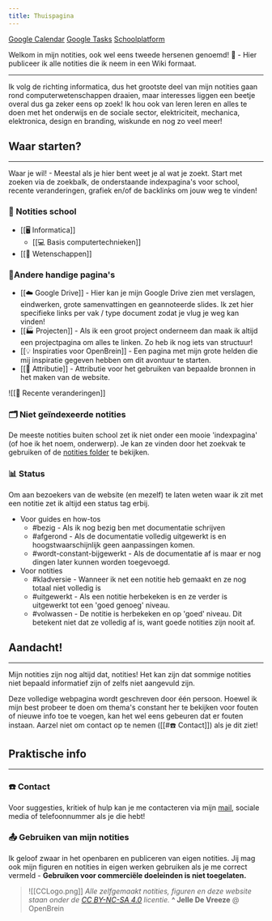 ```yaml
---
title: Thuispagina
---
```

[Google Calendar](https://calendar.google.com/calendar/u/0/r)   [Google Tasks](https://calendar.google.com/calendar/u/0/r/tasks)  [Schoolplatform](https://erasmusatheneum.smartschool.be/login)

Welkom in mijn notities, ook wel eens tweede hersenen genoemd! 🧠 - Hier publiceer ik alle notities die ik neem in een Wiki formaat. 

---
Ik volg de richting informatica, dus het grootste deel van mijn notities gaan rond computerwetenschappen draaien, maar interesses liggen een beetje overal dus ga zeker eens op zoek! Ik hou ook van leren leren en alles te doen met het onderwijs en de sociale sector, elektriciteit, mechanica, elektronica, design en branding, wiskunde en nog zo veel meer!

## Waar starten?
---
Waar je wil! - Meestal als je hier bent weet je al wat je zoekt. Start met zoeken via de zoekbalk, de onderstaande indexpagina's voor school, recente veranderingen, grafiek en/of de backlinks om jouw weg te vinden!

### 🏫 Notities school
* [[🖥️ Informatica]]
	* [[💻 Basis computertechnieken]]
* [[🧪 Wetenschappen]]

### 🔗Andere handige pagina's
* [[☁️ Google Drive]] - Hier kan je mijn Google Drive zien met verslagen, eindwerken, grote samenvattingen en geannoteerde slides. Ik zet hier specifieke links per vak / type document zodat je vlug je weg kan vinden! 
* [[🏭 Projecten]] - Als ik een groot project onderneem dan maak ik altijd een projectpagina om alles te linken. Zo heb ik nog iets van structuur!
* [[💡 Inspiraties voor OpenBrein]] - Een pagina met mijn grote helden die mij inspiratie gegeven hebben om dit avontuur te starten.
* [[📛 Attributie]] - Attributie voor het gebruiken van bepaalde bronnen in het maken van de website.


![[📂 Recente veranderingen]]

### 🗂️ Niet geïndexeerde notities
De meeste notities buiten school zet ik niet onder een mooie 'indexpagina' (of hoe ik het noem, onderwerp). Je kan ze vinden door het zoekvak te gebruiken of de [notities folder](https://openbrein.pointless.company/Notities/) te bekijken.

### 📊 Status
Om aan bezoekers van de website (en mezelf) te laten weten waar ik zit met een notitie zet ik altijd een status tag erbij. 

* Voor guides en how-tos
	* #bezig  - Als ik nog bezig ben met documentatie schrijven
	* #afgerond  - Als de documentatie volledig uitgewerkt is en hoogstwaarschijnlijk geen aanpassingen komen.
	* #wordt-constant-bijgewerkt  - Als de documentatie af is maar er nog dingen later kunnen worden toegevoegd.
* Voor notities
	* #kladversie  - Wanneer ik net een notitie heb gemaakt en ze nog totaal niet volledig is
	* #uitgewerkt  - Als een notitie herbekeken is en ze verder is uitgewerkt tot een 'goed genoeg' niveau.
	* #volwassen - De notitie is herbekeken en op 'goed' niveau. Dit betekent niet dat ze volledig af is, want goede notities zijn nooit af.

## Aandacht!
--- 
Mijn notities zijn nog altijd dat, notities! Het kan zijn dat sommige notities niet bepaald informatief zijn of zelfs niet aangevuld zijn.

Deze volledige webpagina wordt geschreven door één persoon. Hoewel ik mijn best probeer te doen om thema's constant her te bekijken voor fouten of nieuwe info toe te voegen, kan het wel eens gebeuren dat er fouten instaan. Aarzel niet om contact op te nemen ([[#☎️ Contact]]) als je dit ziet!

## Praktische info
---
### ☎️ Contact
Voor suggesties, kritiek of hulp kan je me contacteren via mijn [mail](mailto:jelle@openbrein.org), sociale media of telefoonnummer als je die hebt!

### 📤 Gebruiken van mijn notities
Ik geloof zwaar in het openbaren en publiceren van eigen notities. Jij mag ook mijn figuren en notities in eigen werken gebruiken als je me correct vermeld - **Gebruiken voor commerciële doeleinden is niet toegelaten.**


>  ![[CCLogo.png]]
>  *Alle zelfgemaakt notities, figuren en deze website staan onder de [CC BY-NC-SA 4.0](https://creativecommons.org/licenses/by-nc-sa/4.0/) licentie.*
>  **^ Jelle De Vreeze** @ OpenBrein

